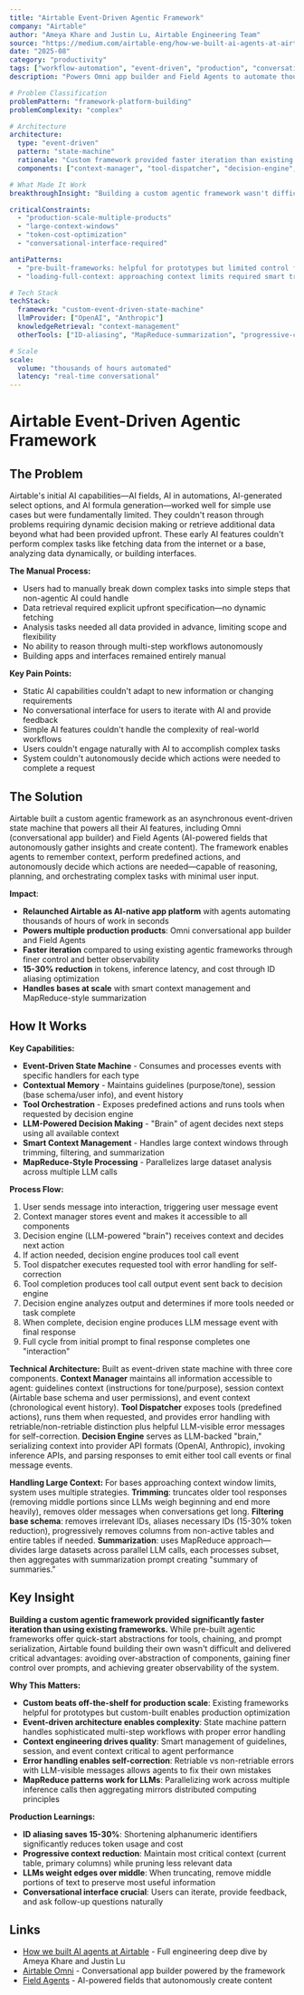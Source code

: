 ```yaml
---
title: "Airtable Event-Driven Agentic Framework"
company: "Airtable"
author: "Ameya Khare and Justin Lu, Airtable Engineering Team"
source: "https://medium.com/airtable-eng/how-we-built-ai-agents-at-airtable-70838d73cc43"
date: "2025-08"
category: "productivity"
tags: ["workflow-automation", "event-driven", "production", "conversational-interface"]
description: "Powers Omni app builder and Field Agents to automate thousands of hours with event-driven state machine architecture"

# Problem Classification
problemPattern: "framework-platform-building"
problemComplexity: "complex"

# Architecture
architecture:
  type: "event-driven"
  pattern: "state-machine"
  rationale: "Custom framework provided faster iteration than existing frameworks - avoiding over-abstraction, gaining finer control over prompts, and achieving greater observability"
  components: ["context-manager", "tool-dispatcher", "decision-engine", "error-handler"]

# What Made It Work
breakthroughInsight: "Building a custom agentic framework wasn't difficult and delivered critical advantages over pre-built frameworks for production scale - finer control, better observability, and faster iteration"

criticalConstraints:
  - "production-scale-multiple-products"
  - "large-context-windows"
  - "token-cost-optimization"
  - "conversational-interface-required"

antiPatterns:
  - "pre-built-frameworks: helpful for prototypes but limited control for production optimization"
  - "loading-full-context: approaching context limits required smart trimming and filtering"

# Tech Stack
techStack:
  framework: "custom-event-driven-state-machine"
  llmProvider: ["OpenAI", "Anthropic"]
  knowledgeRetrieval: "context-management"
  otherTools: ["ID-aliasing", "MapReduce-summarization", "progressive-context-reduction", "error-handling-self-correction", "tool-dispatcher", "conversational-interface"]

# Scale
scale:
  volume: "thousands of hours automated"
  latency: "real-time conversational"
---
```


# Airtable Event-Driven Agentic Framework

## The Problem

Airtable's initial AI capabilities—AI fields, AI in automations, AI-generated select options, and AI formula generation—worked well for simple use cases but were fundamentally limited. They couldn't reason through problems requiring dynamic decision making or retrieve additional data beyond what had been provided upfront. These early AI features couldn't perform complex tasks like fetching data from the internet or a base, analyzing data dynamically, or building interfaces.

**The Manual Process:**
- Users had to manually break down complex tasks into simple steps that non-agentic AI could handle
- Data retrieval required explicit upfront specification—no dynamic fetching
- Analysis tasks needed all data provided in advance, limiting scope and flexibility
- No ability to reason through multi-step workflows autonomously
- Building apps and interfaces remained entirely manual

**Key Pain Points:**
- Static AI capabilities couldn't adapt to new information or changing requirements
- No conversational interface for users to iterate with AI and provide feedback
- Simple AI features couldn't handle the complexity of real-world workflows
- Users couldn't engage naturally with AI to accomplish complex tasks
- System couldn't autonomously decide which actions were needed to complete a request

## The Solution

Airtable built a custom agentic framework as an asynchronous event-driven state machine that powers all their AI features, including Omni (conversational app builder) and Field Agents (AI-powered fields that autonomously gather insights and create content). The framework enables agents to remember context, perform predefined actions, and autonomously decide which actions are needed—capable of reasoning, planning, and orchestrating complex tasks with minimal user input.

**Impact**:
- **Relaunched Airtable as AI-native app platform** with agents automating thousands of hours of work in seconds
- **Powers multiple production products**: Omni conversational app builder and Field Agents
- **Faster iteration** compared to using existing agentic frameworks through finer control and better observability
- **15-30% reduction** in tokens, inference latency, and cost through ID aliasing optimization
- **Handles bases at scale** with smart context management and MapReduce-style summarization

## How It Works

**Key Capabilities:**
- **Event-Driven State Machine** - Consumes and processes events with specific handlers for each type
- **Contextual Memory** - Maintains guidelines (purpose/tone), session (base schema/user info), and event history
- **Tool Orchestration** - Exposes predefined actions and runs tools when requested by decision engine
- **LLM-Powered Decision Making** - "Brain" of agent decides next steps using all available context
- **Smart Context Management** - Handles large context windows through trimming, filtering, and summarization
- **MapReduce-Style Processing** - Parallelizes large dataset analysis across multiple LLM calls

**Process Flow:**
1. User sends message into interaction, triggering user message event
2. Context manager stores event and makes it accessible to all components
3. Decision engine (LLM-powered "brain") receives context and decides next action
4. If action needed, decision engine produces tool call event
5. Tool dispatcher executes requested tool with error handling for self-correction
6. Tool completion produces tool call output event sent back to decision engine
7. Decision engine analyzes output and determines if more tools needed or task complete
8. When complete, decision engine produces LLM message event with final response
9. Full cycle from initial prompt to final response completes one "interaction"

**Technical Architecture:** Built as event-driven state machine with three core components. **Context Manager** maintains all information accessible to agent: guidelines context (instructions for tone/purpose), session context (Airtable base schema and user permissions), and event context (chronological event history). **Tool Dispatcher** exposes tools (predefined actions), runs them when requested, and provides error handling with retriable/non-retriable distinction plus helpful LLM-visible error messages for self-correction. **Decision Engine** serves as LLM-backed "brain," serializing context into provider API formats (OpenAI, Anthropic), invoking inference APIs, and parsing responses to emit either tool call events or final message events.

**Handling Large Context:** For bases approaching context window limits, system uses multiple strategies. **Trimming**: truncates older tool responses (removing middle portions since LLMs weigh beginning and end more heavily), removes older messages when conversations get long. **Filtering base schema**: removes irrelevant IDs, aliases necessary IDs (15-30% token reduction), progressively removes columns from non-active tables and entire tables if needed. **Summarization**: uses MapReduce approach—divides large datasets across parallel LLM calls, each processes subset, then aggregates with summarization prompt creating "summary of summaries."

## Key Insight

**Building a custom agentic framework provided significantly faster iteration than using existing frameworks.** While pre-built agentic frameworks offer quick-start abstractions for tools, chaining, and prompt serialization, Airtable found building their own wasn't difficult and delivered critical advantages: avoiding over-abstraction of components, gaining finer control over prompts, and achieving greater observability of the system.

**Why This Matters:**
- **Custom beats off-the-shelf for production scale**: Existing frameworks helpful for prototypes but custom-built enables production optimization
- **Event-driven architecture enables complexity**: State machine pattern handles sophisticated multi-step workflows with proper error handling
- **Context engineering drives quality**: Smart management of guidelines, session, and event context critical to agent performance
- **Error handling enables self-correction**: Retriable vs non-retriable errors with LLM-visible messages allows agents to fix their own mistakes
- **MapReduce patterns work for LLMs**: Parallelizing work across multiple inference calls then aggregating mirrors distributed computing principles

**Production Learnings:**
- **ID aliasing saves 15-30%**: Shortening alphanumeric identifiers significantly reduces token usage and cost
- **Progressive context reduction**: Maintain most critical context (current table, primary columns) while pruning less relevant data
- **LLMs weight edges over middle**: When truncating, remove middle portions of text to preserve most useful information
- **Conversational interface crucial**: Users can iterate, provide feedback, and ask follow-up questions naturally

## Links

- [How we built AI agents at Airtable](https://medium.com/airtable-eng/how-we-built-ai-agents-at-airtable-70838d73cc43) - Full engineering deep dive by Ameya Khare and Justin Lu
- [Airtable Omni](https://www.airtable.com/platform/ai) - Conversational app builder powered by the framework
- [Field Agents](https://www.airtable.com/platform/ai) - AI-powered fields that autonomously create content

